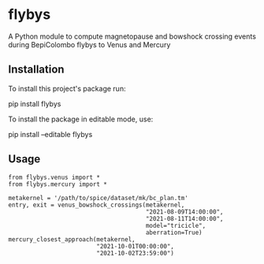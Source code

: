 # flybys

A Python module to compute magnetopause and bowshock crossing events during BepiColombo flybys to Venus and Mercury

## Installation
To install this project's package run:

pip install flybys

To install the package in editable mode, use:

pip install –editable flybys

## Usage
```
from flybys.venus import * 
from flybys.mercury import *

metakernel = '/path/to/spice/dataset/mk/bc_plan.tm'
entry, exit = venus_bowshock_crossings(metakernel, 
                                       "2021-08-09T14:00:00",
                                       "2021-08-11T14:00:00",
                                       model="tricicle",
                                       aberration=True)
mercury_closest_approach(metakernel,
                         "2021-10-01T00:00:00",
                         "2021-10-02T23:59:00")                                       
                                       

```